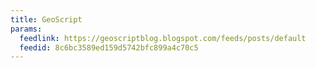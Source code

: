 ```yaml
---
title: GeoScript
params:
  feedlink: https://geoscriptblog.blogspot.com/feeds/posts/default
  feedid: 8c6bc3589ed159d5742bfc899a4c70c5
---
```

